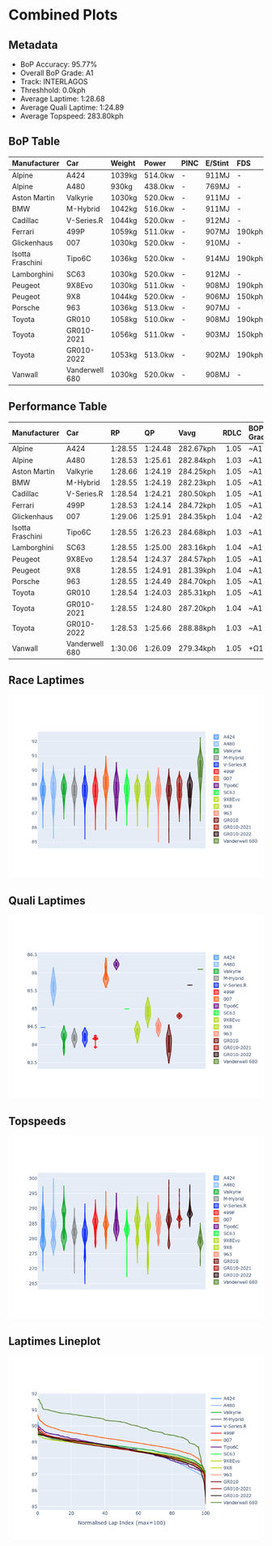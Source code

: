 # Combined Plots

## Metadata

- BoP Accuracy: 95.77%
- Overall BoP Grade: A1
- Track: INTERLAGOS
- Threshhold: 0.0kph
- Average Laptime: 1:28.68
- Average Quali Laptime: 1:24.89
- Average Topspeed: 283.80kph

## BoP Table
| Manufacturer     | Car            | Weight   | Power   | PINC   | E/Stint   | FDS    | RDP    | QDP    | TDP    |
|:-----------------|:---------------|:---------|:--------|:-------|:----------|:-------|:-------|:-------|:-------|
| Alpine           | A424           | 1039kg   | 514.0kw | -      | 911MJ     | -      | 51.64% | 59.31% | 26.80% |
| Alpine           | A480           | 930kg    | 438.0kw | -      | 769MJ     | -      | 53.05% | 74.07% | 48.97% |
| Aston Martin     | Valkyrie       | 1030kg   | 520.0kw | -      | 911MJ     | -      | 53.50% | 53.33% | 21.51% |
| BMW              | M-Hybrid       | 1042kg   | 516.0kw | -      | 911MJ     | -      | 52.89% | 56.22% | 33.41% |
| Cadillac         | V-Series.R     | 1044kg   | 520.0kw | -      | 912MJ     | -      | 48.63% | 60.80% | 19.01% |
| Ferrari          | 499P           | 1059kg   | 511.0kw | -      | 907MJ     | 190kph | 51.38% | 44.98% | 9.83%  |
| Glickenhaus      | 007            | 1030kg   | 520.0kw | -      | 910MJ     | -      | 46.15% | 49.30% | 41.45% |
| Isotta Fraschini | Tipo6C         | 1036kg   | 520.0kw | -      | 914MJ     | 190kph | 43.95% | 47.22% | 31.53% |
| Lamborghini      | SC63           | 1030kg   | 520.0kw | -      | 912MJ     | -      | 48.33% | 60.95% | 28.65% |
| Peugeot          | 9X8Evo         | 1030kg   | 511.0kw | -      | 908MJ     | 190kph | 48.87% | 52.78% | 15.41% |
| Peugeot          | 9X8            | 1044kg   | 520.0kw | -      | 906MJ     | 150kph | 54.54% | 58.39% | 9.69%  |
| Porsche          | 963            | 1036kg   | 513.0kw | -      | 907MJ     | -      | 50.70% | 44.30% | 29.51% |
| Toyota           | GR010          | 1058kg   | 510.0kw | -      | 908MJ     | 190kph | 51.09% | 52.71% | 11.46% |
| Toyota           | GR010-2021     | 1056kg   | 511.0kw | -      | 903MJ     | 150kph | 54.08% | 54.81% | 9.72%  |
| Toyota           | GR010-2022     | 1053kg   | 513.0kw | -      | 902MJ     | 190kph | 53.45% | 68.83% | 9.58%  |
| Vanwall          | Vanderwell 680 | 1030kg   | 520.0kw | -      | 908MJ     | -      | 49.68% | 60.93% | 34.43% |

## Performance Table
| Manufacturer     | Car            | RP      | QP      | Vavg      |   RDLC | BOP-Grade   | Match   |
|:-----------------|:---------------|:--------|:--------|:----------|-------:|:------------|:--------|
| Alpine           | A424           | 1:28.55 | 1:24.48 | 282.67kph |   1.05 | ~A1         | 99.36%  |
| Alpine           | A480           | 1:28.53 | 1:25.61 | 282.84kph |   1.03 | ~A1         | 99.73%  |
| Aston Martin     | Valkyrie       | 1:28.66 | 1:24.19 | 284.25kph |   1.05 | ~A1         | 100.00% |
| BMW              | M-Hybrid       | 1:28.55 | 1:24.19 | 282.23kph |   1.05 | ~A1         | 100.00% |
| Cadillac         | V-Series.R     | 1:28.54 | 1:24.21 | 280.50kph |   1.05 | ~A1         | 99.86%  |
| Ferrari          | 499P           | 1:28.53 | 1:24.14 | 284.72kph |   1.05 | ~A1         | 99.95%  |
| Glickenhaus      | 007            | 1:29.06 | 1:25.91 | 284.35kph |   1.04 | -A2         | 94.00%  |
| Isotta Fraschini | Tipo6C         | 1:28.55 | 1:26.23 | 284.68kph |   1.03 | ~A1         | 100.00% |
| Lamborghini      | SC63           | 1:28.55 | 1:25.00 | 283.16kph |   1.04 | ~A1         | 100.00% |
| Peugeot          | 9X8Evo         | 1:28.54 | 1:24.37 | 284.57kph |   1.05 | ~A1         | 100.00% |
| Peugeot          | 9X8            | 1:28.55 | 1:24.91 | 281.39kph |   1.04 | ~A1         | 100.00% |
| Porsche          | 963            | 1:28.55 | 1:24.49 | 284.70kph |   1.05 | ~A1         | 99.85%  |
| Toyota           | GR010          | 1:28.54 | 1:24.03 | 285.31kph |   1.05 | ~A1         | 99.79%  |
| Toyota           | GR010-2021     | 1:28.55 | 1:24.80 | 287.20kph |   1.04 | ~A1         | 100.00% |
| Toyota           | GR010-2022     | 1:28.53 | 1:25.66 | 288.88kph |   1.03 | ~A1         | 99.49%  |
| Vanwall          | Vanderwell 680 | 1:30.06 | 1:26.09 | 279.34kph |   1.05 | +Ω1         | 40.28%  |

## Race Laptimes
![Race Laptimes](images/race_violin.png)

## Quali Laptimes
![Quali Laptimes](images/quali_violin.png)

## Topspeeds
![Topspeeds](images/topspeed_violin.png)

## Laptimes Lineplot
![Laptimes Lineplot](images/laptime_line.png)

